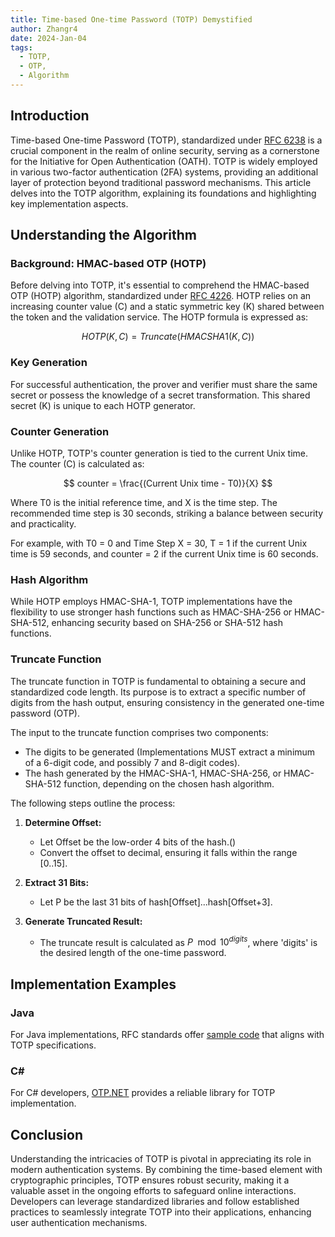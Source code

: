 ```yaml
---
title: Time-based One-time Password (TOTP) Demystified
author: Zhangr4
date: 2024-Jan-04
tags: 
  - TOTP, 
  - OTP,
  - Algorithm
---
```


## Introduction

Time-based One-time Password (TOTP), standardized under [RFC 6238](https://datatracker.ietf.org/doc/html/rfc6238) is a crucial component in the realm of online security, serving as a cornerstone for the Initiative for Open Authentication (OATH). TOTP is widely employed in various two-factor authentication (2FA) systems, providing an additional layer of protection beyond traditional password mechanisms. This article delves into the TOTP algorithm, explaining its foundations and highlighting key implementation aspects.

<!-- more -->

## Understanding the Algorithm

### Background: HMAC-based OTP (HOTP)

Before delving into TOTP, it's essential to comprehend the HMAC-based OTP (HOTP) algorithm, standardized under [RFC 4226](https://datatracker.ietf.org/doc/html/rfc4226). HOTP relies on an increasing counter value (C) and a static symmetric key (K) shared between the token and the validation service. The HOTP formula is expressed as:

$$
HOTP(K,C) = Truncate(HMACSHA1(K,C))
$$

### Key Generation

For successful authentication, the prover and verifier must share the same secret or possess the knowledge of a secret transformation. This shared secret (K) is unique to each HOTP generator.

### Counter Generation

Unlike HOTP, TOTP's counter generation is tied to the current Unix time. The counter (C) is calculated as:

$$
counter = \frac{(Current Unix time - T0)}{X}
$$

Where T0 is the initial reference time, and X is the time step. The recommended time step is 30 seconds, striking a balance between security and practicality.

For example, with T0 = 0 and Time Step X = 30, T = 1 if the current Unix time is 59 seconds, and counter = 2 if the current Unix time is 60 seconds.

### Hash Algorithm

While HOTP employs HMAC-SHA-1, TOTP implementations have the flexibility to use stronger hash functions such as HMAC-SHA-256 or HMAC-SHA-512, enhancing security based on SHA-256 or SHA-512 hash functions.

### Truncate Function

The truncate function in TOTP is fundamental to obtaining a secure and standardized code length. Its purpose is to extract a specific number of digits from the hash output, ensuring consistency in the generated one-time password (OTP).

The input to the truncate function comprises two components:

- The digits to be generated (Implementations MUST extract a minimum of a 6-digit code, and possibly 7 and 8-digit codes).
- The hash generated by the HMAC-SHA-1, HMAC-SHA-256, or HMAC-SHA-512 function, depending on the chosen hash algorithm.

The following steps outline the process:

1. **Determine Offset:**
   - Let Offset be the low-order 4 bits of the hash.()
   - Convert the offset to decimal, ensuring it falls within the range [0..15].

2. **Extract 31 Bits:**
   - Let P be the last 31 bits of hash[Offset]...hash[Offset+3].

3. **Generate Truncated Result:**
   - The truncate result is calculated as $P \mod 10^{digits}$, where 'digits' is the desired length of the one-time password.

## Implementation Examples

### Java

For Java implementations, RFC standards offer [sample code](https://datatracker.ietf.org/doc/html/rfc6238#section-5.4) that aligns with TOTP specifications.

### C#

For C# developers, [OTP.NET](https://github.com/kspearrin/Otp.NET) provides a reliable library for TOTP implementation.


## Conclusion

Understanding the intricacies of TOTP is pivotal in appreciating its role in modern authentication systems. By combining the time-based element with cryptographic principles, TOTP ensures robust security, making it a valuable asset in the ongoing efforts to safeguard online interactions. Developers can leverage standardized libraries and follow established practices to seamlessly integrate TOTP into their applications, enhancing user authentication mechanisms.
